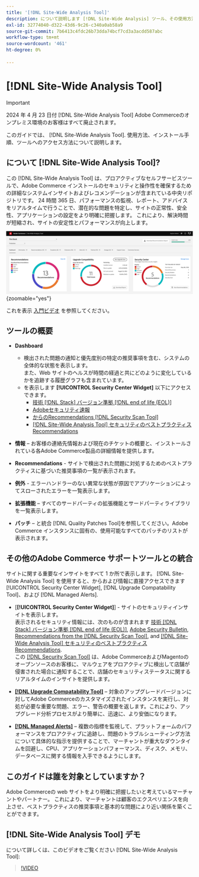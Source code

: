 ```yaml
---
title: '[!DNL Site-Wide Analysis Tool]'
description: について説明します [!DNL Site-Wide Analysis] ツール、その使用方法、インストールプロセス、アクセス方法
exl-id: 32774040-d322-43d6-9c26-c340a0ab58a9
source-git-commit: 7b6413c4fdc26b73dda74bcf7cd3a3acdd587abc
workflow-type: tm+mt
source-wordcount: '461'
ht-degree: 0%

---
```


# [!DNL Site-Wide Analysis Tool]

>[!IMPORTANT]
>
>2024 年 4 月 23 日付 [!DNL Site-Wide Analysis Tool] Adobe Commerceのオンプレミス環境のお客様はすべて廃止されます。

このガイドでは、 [!DNL Site-Wide Analysis Tool]. 使用方法、インストール手順、ツールへのアクセス方法について説明します。

## について [!DNL Site-Wide Analysis Tool]?

この [!DNL Site-Wide Analysis Tool] は、プロアクティブなセルフサービスツールで、Adobe Commerce インストールのセキュリティと操作性を確保するための詳細なシステムインサイトおよびレコメンデーションが含まれている中央リポジトリです。 24 時間 365 日、パフォーマンスの監視、レポート、アドバイスをリアルタイムで行うことで、潜在的な問題を特定し、サイトの正常性、安全性、アプリケーションの設定をより明確に把握します。 これにより、解決時間が短縮され、サイトの安定性とパフォーマンスが向上します。

![Site-Wide Analysis Tool ダッシュボード](../../assets/tools/swat-dashboard.png){zoomable="yes"}

これを表示 [入門ビデオ](https://www.youtube.com/watch?v=KW2R8ki_RG4) を参照してください。

## ツールの概要

- **Dashboard**
   - 検出された問題の通知と優先度別の特定の推奨事項を含む、システムの全体的な状態を表示します。<br>
また、Web サイトのヘルスが時間の経過と共にどのように変化しているかを追跡する履歴グラフも含まれています。
   - を表示します **[!UICONTROL Security Center Widget]** 以下にアクセスできます。
      - [技術 [!DNL Stack] バージョン準拠 [!DNL end of life (EOL)]](https://experienceleague.adobe.com/docs/commerce-operations/installation-guide/system-requirements.html)
      - [Adobeセキュリティ速報](https://helpx.adobe.com/security/security-bulletin.html)
      - [からのRecommendations [!DNL Security Scan Tool]](https://experienceleague.adobe.com/docs/commerce-admin/systems/security/security-scan.html)
      - [[!DNL Site-Wide Analysis Tool] セキュリティのベストプラクティス Recommendations](https://experienceleague.adobe.com/docs/commerce-operations/tools/site-wide-analysis-tool/recommendations.html)

- **情報**  – お客様の連絡先情報および現在のチケットの概要と、インストールされている各Adobe Commerce製品の詳細情報を提供します。

- **Recommendations** - サイトで検出された問題に対処するためのベストプラクティスに基づいた推奨事項の一覧が表示されます。

- **例外** - エラーハンドラーのない異常な状態が原因でアプリケーションによってスローされたエラーを一覧表示します。

- **拡張機能**  – すべてのサードパーティの拡張機能とサードパーティライブラリを一覧表示します。

- **パッチ**  – と統合 [!DNL Quality Patches Tool]を参照してください。Adobe Commerce インスタンスに固有の、使用可能なすべてのパッチのリストが表示されます。

## その他のAdobe Commerce サポートツールとの統合

サイトに関する重要なインサイトをすべて 1 か所で表示します。 [!DNL Site-Wide Analysis Tool] を使用すると、からおよび情報に直接アクセスできます [!UICONTROL Security Center Widget], [!DNL Upgrade Compatability Tool]、および [!DNL Managed Alerts].

- [**[!UICONTROL Security Center Widget]**] - サイトのセキュリティインサイトを表示します。<br>
表示されるセキュリティ情報には、次のものが含まれます [技術 [!DNL Stack] バージョン準拠 [!DNL end of life (EOL)]](https://experienceleague.adobe.com/docs/commerce-operations/installation-guide/system-requirements.html), [Adobe Security Bulletin](https://helpx.adobe.com/security/security-bulletin.html), [Recommendations from the [!DNL Security Scan Tool]](https://experienceleague.adobe.com/docs/commerce-admin/systems/security/security-scan.html), and [[!DNL Site-Wide Analysis Tool] セキュリティのベストプラクティス Recommendations](https://experienceleague.adobe.com/docs/commerce-operations/tools/site-wide-analysis-tool/recommendations.html).<br>
この [[!DNL Security Scan Tool]](https://experienceleague.adobe.com/docs/commerce-admin/systems/security/security-scan.html) は、Adobe CommerceおよびMagentoのオープンソースのお客様に、マルウェアをプロアクティブに検出して店舗が侵害された場合に通知することで、店舗のセキュリティステータスに関するリアルタイムのインサイトを提供します。

- [**[!DNL Upgrade Compatability Tool]**](../../upgrade/upgrade-compatibility-tool/overview.md)  – 対象のアップグレードバージョンに対してAdobe Commerceのカスタマイズされたインスタンスを実行し、対処が必要な重要な問題、エラー、警告の概要を返します。これにより、アップグレード分析プロセスがより簡単に、迅速に、より安価になります。

- [**[!DNL Managed Alerts]**](https://support.magento.com/hc/en-us/sections/360010758472-Managed-alerts-for-Adobe-Commerce)  – 複数の指標を監視して、プラットフォームのパフォーマンスをプロアクティブに追跡し、問題のトラブルシューティング方法について具体的な指示を提供することで、マーチャントが重大なダウンタイムを回避し、CPU、アプリケーションパフォーマンス、ディスク、メモリ、データベースに関する情報を入手できるようにします。

## このガイドは誰を対象としていますか？

Adobe Commerceの web サイトをより明確に把握したいと考えているマーチャントやパートナー。 これにより、マーチャントは顧客のエクスペリエンスを向上させ、ベストプラクティスの推奨事項と基本的な問題により近い関係を築くことができます。

## [!DNL Site-Wide Analysis Tool] デモ

について詳しくは、このビデオをご覧ください [!DNL Site-Wide Analysis Tool]:

>[!VIDEO](https://video.tv.adobe.com/v/344001?quality=12)
